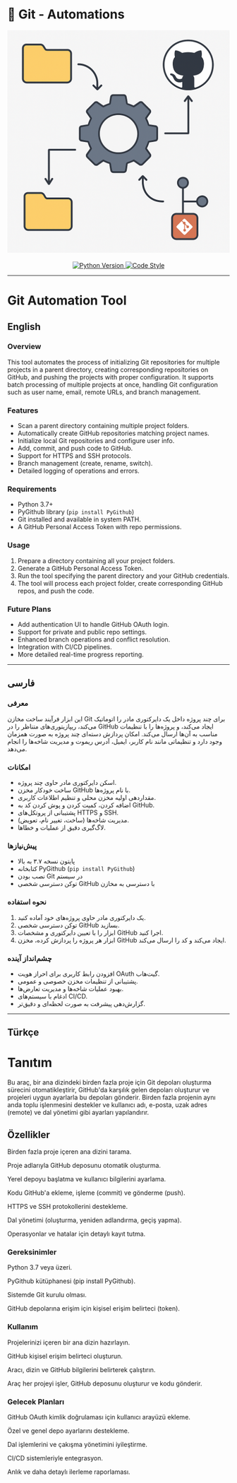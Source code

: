 # 🚀 Git - Automations 

<div align="center">
  <img src="logo.png" alt="Git-Automations Banner" width="800">
  <br/><br/>

  <a href="https://www.python.org/">
    <img src="https://img.shields.io/badge/python-3.8%2B-blue" alt="Python Version">
  </a>
  <a href="https://github.com/psf/black">
    <img src="https://img.shields.io/badge/code%20style-black-000000.svg" alt="Code Style">
  </a>
</div>

---
# Git Automation Tool

## English

### Overview
This tool automates the process of initializing Git repositories for multiple projects in a parent directory, creating corresponding repositories on GitHub, and pushing the projects with proper configuration. It supports batch processing of multiple projects at once, handling Git configuration such as user name, email, remote URLs, and branch management.

### Features
- Scan a parent directory containing multiple project folders.
- Automatically create GitHub repositories matching project names.
- Initialize local Git repositories and configure user info.
- Add, commit, and push code to GitHub.
- Support for HTTPS and SSH protocols.
- Branch management (create, rename, switch).
- Detailed logging of operations and errors.

### Requirements
- Python 3.7+
- PyGithub library (`pip install PyGithub`)
- Git installed and available in system PATH.
- A GitHub Personal Access Token with repo permissions.

### Usage
1. Prepare a directory containing all your project folders.
2. Generate a GitHub Personal Access Token.
3. Run the tool specifying the parent directory and your GitHub credentials.
4. The tool will process each project folder, create corresponding GitHub repos, and push the code.

### Future Plans
- Add authentication UI to handle GitHub OAuth login.
- Support for private and public repo settings.
- Enhanced branch operations and conflict resolution.
- Integration with CI/CD pipelines.
- More detailed real-time progress reporting.

---

## فارسی

### معرفی
این ابزار فرآیند ساخت مخازن Git برای چند پروژه داخل یک دایرکتوری مادر را اتوماتیک می‌کند، ریپازیتوری‌های متناظر را در GitHub ایجاد می‌کند، و پروژه‌ها را با تنظیمات مناسب به آن‌ها ارسال می‌کند. امکان پردازش دسته‌ای چند پروژه به صورت همزمان وجود دارد و تنظیماتی مانند نام کاربر، ایمیل، آدرس ریموت و مدیریت شاخه‌ها را انجام می‌دهد.

### امکانات
- اسکن دایرکتوری مادر حاوی چند پروژه.
- ساخت خودکار مخزن GitHub با نام پروژه‌ها.
- مقداردهی اولیه مخزن محلی و تنظیم اطلاعات کاربری.
- اضافه کردن، کمیت کردن و پوش کردن کد به GitHub.
- پشتیبانی از پروتکل‌های HTTPS و SSH.
- مدیریت شاخه‌ها (ساخت، تغییر نام، تعویض).
- لاگ‌گیری دقیق از عملیات و خطاها.

### پیش‌نیازها
- پایتون نسخه ۳.۷ به بالا
- کتابخانه PyGithub (`pip install PyGithub`)
- نصب بودن Git در سیستم
- توکن دسترسی شخصی GitHub با دسترسی به مخازن

### نحوه استفاده
1. یک دایرکتوری مادر حاوی پروژه‌های خود آماده کنید.
2. توکن دسترسی شخصی GitHub بسازید.
3. ابزار را با تعیین دایرکتوری و مشخصات GitHub اجرا کنید.
4. ابزار هر پروژه را پردازش کرده، مخزن GitHub ایجاد می‌کند و کد را ارسال می‌کند.

### چشم‌انداز آینده
- افزودن رابط کاربری برای احراز هویت OAuth گیت‌هاب.
- پشتیبانی از تنظیمات مخزن خصوصی و عمومی.
- بهبود عملیات شاخه‌ها و مدیریت تعارض‌ها.
- ادغام با سیستم‌های CI/CD.
- گزارش‌دهی پیشرفت به صورت لحظه‌ای و دقیق‌تر.



---
## Türkçe
# Tanıtım
Bu araç, bir ana dizindeki birden fazla proje için Git depoları oluşturma sürecini otomatikleştirir, GitHub'da karşılık gelen depoları oluşturur ve projeleri uygun ayarlarla bu depoları gönderir. Birden fazla projenin aynı anda toplu işlenmesini destekler ve kullanıcı adı, e-posta, uzak adres (remote) ve dal yönetimi gibi ayarları yapılandırır.

## Özellikler
Birden fazla proje içeren ana dizini tarama.

Proje adlarıyla GitHub deposunu otomatik oluşturma.

Yerel depoyu başlatma ve kullanıcı bilgilerini ayarlama.

Kodu GitHub'a ekleme, işleme (commit) ve gönderme (push).

HTTPS ve SSH protokollerini destekleme.

Dal yönetimi (oluşturma, yeniden adlandırma, geçiş yapma).

Operasyonlar ve hatalar için detaylı kayıt tutma.

### Gereksinimler
Python 3.7 veya üzeri.

PyGithub kütüphanesi (pip install PyGithub).

Sistemde Git kurulu olması.

GitHub depolarına erişim için kişisel erişim belirteci (token).

### Kullanım
Projelerinizi içeren bir ana dizin hazırlayın.

GitHub kişisel erişim belirteci oluşturun.

Aracı, dizin ve GitHub bilgilerini belirterek çalıştırın.

Araç her projeyi işler, GitHub deposunu oluşturur ve kodu gönderir.

### Gelecek Planları
GitHub OAuth kimlik doğrulaması için kullanıcı arayüzü ekleme.

Özel ve genel depo ayarlarını destekleme.

Dal işlemlerini ve çakışma yönetimini iyileştirme.

CI/CD sistemleriyle entegrasyon.

Anlık ve daha detaylı ilerleme raporlaması.
